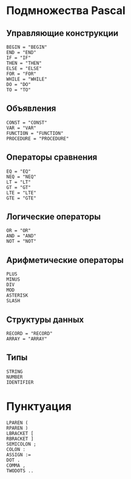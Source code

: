 # Подмножества Pascal

## Управляющие конструкции
    BEGIN = "BEGIN"
    END = "END"
    IF = "IF"
    THEN = "THEN"
    ELSE = "ELSE"
    FOR = "FOR"
    WHILE = "WHILE"
    DO = "DO"
    TO = "TO"

## Объявления
    CONST = "CONST"
    VAR = "VAR"
    FUNCTION = "FUNCTION"
    PROCEDURE = "PROCEDURE"

## Операторы сравнения
    EQ = "EQ"
    NEQ = "NEQ"
    LT = "LT"
    GT = "GT"
    LTE = "LTE"
    GTE = "GTE"      

## Логические операторы
    OR = "OR"
    AND = "AND"
    NOT = "NOT"

## Арифметические операторы
    PLUS 
    MINUS 
    DIV 
    MOD
    ASTERISK
    SLASH
    

## Структуры данных
    RECORD = "RECORD"
    ARRAY = "ARRAY"

## Типы
    STRING
    NUMBER
    IDENTIFIER

# Пунктуация
    LPAREN (
    RPAREN )
    LBRACKET [
    RBRACKET ]
    SEMICOLON ;
    COLON :
    ASSIGN :=
    DOT .
    COMMA ,
    TWODOTS .. 